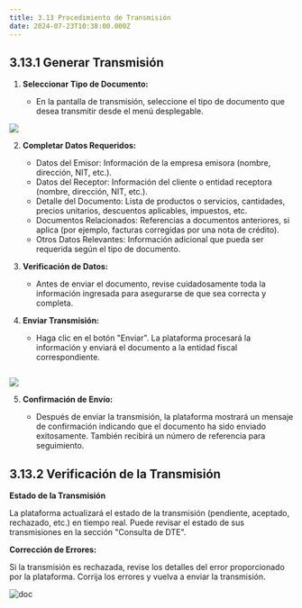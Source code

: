 ```yaml
---
title: 3.13 Procedimiento de Transmisión
date: 2024-07-23T10:38:00.000Z
---
```

## 3.13.1 Generar Transmisión

1. **Seleccionar Tipo de Documento:** 

   * En la pantalla de transmisión, seleccione el tipo de documento que desea transmitir desde el menú desplegable.

 ![](/images/uploads/tipo_documento.gif)

2. **Completar Datos Requeridos:**

   * Datos del Emisor: Información de la empresa emisora (nombre, dirección, NIT, etc.).
   * Datos del Receptor: Información del cliente o entidad receptora (nombre, dirección, NIT, etc.).
   * Detalle del Documento: Lista de productos o servicios, cantidades, precios unitarios, descuentos aplicables, impuestos, etc.
   * Documentos Relacionados: Referencias a documentos anteriores, si aplica (por ejemplo, facturas corregidas por una nota de crédito).
   * Otros Datos Relevantes: Información adicional que pueda ser requerida según el tipo de documento.
3. **Verificación de Datos:**

   * Antes de enviar el documento, revise cuidadosamente toda la información ingresada para asegurarse de que sea correcta y completa.
4. **Enviar Transmisión:**

   * Haga clic en el botón "Enviar". La plataforma procesará la información y enviará el documento a la entidad fiscal correspondiente.

![](<>)

![](/images/uploads/enviar_documento.gif)

5. **Confirmación de Envío:**

   * Después de enviar la transmisión, la plataforma mostrará un mensaje de confirmación indicando que el documento ha sido enviado exitosamente. También recibirá un número de referencia para seguimiento.

## 3.13.2 Verificación de la Transmisión

**Estado de la Transmisión**

La plataforma actualizará el estado de la transmisión (pendiente, aceptado, rechazado, etc.) en tiempo real.
Puede revisar el estado de sus transmisiones en la sección "Consulta de DTE".

**Corrección de Errores:**

Si la transmisión es rechazada, revise los detalles del error proporcionado por la plataforma.
Corrija los errores y vuelva a enviar la transmisión.



![doc](/images/uploads/consultar_documentos.gif "Consultar documento")
